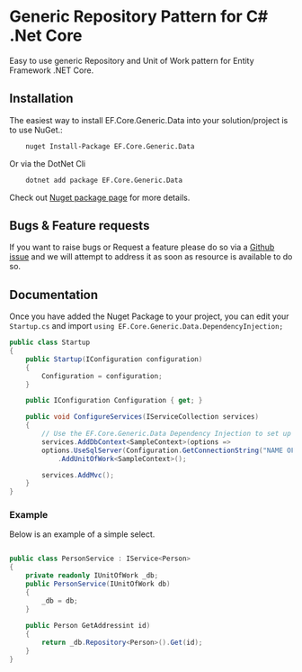 # Generic Repository Pattern for C# .Net Core

Easy to use generic Repository and Unit of Work pattern for Entity Framework .NET Core.

## Installation

The easiest way to install EF.Core.Generic.Data into your solution/project is to use NuGet.:

```bash
    nuget Install-Package EF.Core.Generic.Data
```

Or via the DotNet Cli

```bash
    dotnet add package EF.Core.Generic.Data
```

Check out [Nuget package page](https://www.nuget.org/packages/EF.Core.Generic.Data/) for more details.

## Bugs & Feature requests

If you want to raise bugs or Request a feature please do so via a [Github issue](https://github.com/sidesoftware/EF.Core.Generic.Data/issues) and we will attempt to address it as soon as resource is available to do so.

## Documentation 

Once you have added the Nuget Package to your project, you can edit your `Startup.cs`  and import `using EF.Core.Generic.Data.DependencyInjection;`

```c#
public class Startup
{
    public Startup(IConfiguration configuration)
    {
        Configuration = configuration;
    }

    public IConfiguration Configuration { get; }

    public void ConfigureServices(IServiceCollection services)
    {
        // Use the EF.Core.Generic.Data Dependency Injection to set up the Unit of Work
        services.AddDbContext<SampleContext>(options => 
        options.UseSqlServer(Configuration.GetConnectionString("NAME OF CONNECTION")))
            .AddUnitOfWork<SampleContext>();

        services.AddMvc();
    }
}
```
### Example
Below is an example of a simple select. 

```c#

public class PersonService : IService<Person>
{
    private readonly IUnitOfWork _db;
    public PersonService(IUnitOfWork db)
    {
        _db = db;
    }
        
    public Person GetAddressint id)
    {
        return _db.Repository<Person>().Get(id);
    }
}

```